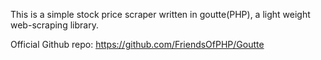 This is a simple stock price scraper written in goutte(PHP), a light weight web-scraping library.

Official Github repo: https://github.com/FriendsOfPHP/Goutte
